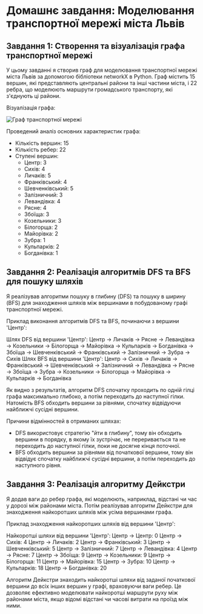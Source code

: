 # Домашнє завдання: Моделювання транспортної мережі міста Львів

## Завдання 1: Створення та візуалізація графа транспортної мережі

У цьому завданні я створив граф для моделювання транспортної мережі міста Львів за допомогою бібліотеки networkX в Python. Граф містить 15 вершин, які представляють центральні райони та інші частини міста, і 22 ребра, що моделюють маршрути громадського транспорту, які з'єднують ці райони.

Візуалізація графа:

![Граф транспортної мережі](graph_visualization.png)

Проведений аналіз основних характеристик графа:

- Кількість вершин: 15
- Кількість ребер: 22
- Ступені вершин:
  - Центр: 3
  - Сихів: 4
  - Личаків: 5
  - Франківський: 4
  - Шевченківський: 5
  - Залізничний: 3
  - Левандівка: 4
  - Рясне: 4
  - Збоїща: 3
  - Козельники: 3
  - Білогорща: 2
  - Майорівка: 2
  - Зубра: 1
  - Кульпарків: 2
  - Богданівка: 1

## Завдання 2: Реалізація алгоритмів DFS та BFS для пошуку шляхів

Я реалізував алгоритми пошуку в глибину (DFS) та пошуку в ширину (BFS) для знаходження шляхів між вершинами в побудованому графі транспортної мережі.

Приклад виконання алгоритмів DFS та BFS, починаючи з вершини 'Центр':

Шлях DFS від вершини 'Центр': Центр -> Личаків -> Рясне -> Левандівка -> Козельники -> Білогорща -> Майорівка -> Кульпарків -> Богданівка -> Збоїща -> Шевченківський -> Франківський -> Залізничний -> Зубра -> Сихів
Шлях BFS від вершини 'Центр': Центр -> Сихів -> Личаків -> Франківський -> Шевченківський -> Залізничний -> Левандівка -> Рясне -> Збоїща -> Зубра -> Козельники -> Білогорща -> Майорівка -> Кульпарків -> Богданівка

Як видно з результатів, алгоритм DFS спочатку проходить по одній гілці графа максимально глибоко, а потім переходить до наступної гілки. Натомість BFS обходить вершини за рівнями, спочатку відвідуючи найближчі сусідні вершини.

Причини відмінностей в отриманих шляхах:
- DFS використовує стратегію "йти в глибину", тому він обходить вершини в порядку, в якому їх зустрічає, не переривається та не переходить до наступної гілки, поки не досягне кінця поточної.
- BFS обходить вершини за рівнями від початкової вершини, тому він відвідує спочатку найближчі сусідні вершини, а потім переходить до наступного рівня.

## Завдання 3: Реалізація алгоритму Дейкстри

Я додав ваги до ребер графа, які моделюють, наприклад, відстані чи час у дорозі між районами міста. Потім реалізував алгоритм Дейкстри для знаходження найкоротших шляхів між усіма вершинами графа.

Приклад знаходження найкоротших шляхів від вершини 'Центр':

Найкоротші шляхи від вершини 'Центр':
Центр -> Центр: 0
Центр -> Сихів: 4
Центр -> Личаків: 2
Центр -> Франківський: 3
Центр -> Шевченківський: 5
Центр -> Залізничний: 7
Центр -> Левандівка: 4
Центр -> Рясне: 7
Центр -> Збоїща: 9
Центр -> Козельники: 9
Центр -> Білогорща: 11
Центр -> Майорівка: 15
Центр -> Зубра: 10
Центр -> Кульпарків: 18
Центр -> Богданівка: 20

Алгоритм Дейкстри знаходить найкоротші шляхи від заданої початкової вершини до всіх інших вершин у графі, враховуючи ваги ребер. Це дозволяє ефективно моделювати найкоротші маршрути руху між районами міста, якщо відомі відстані чи часові витрати на проїзд між ними.